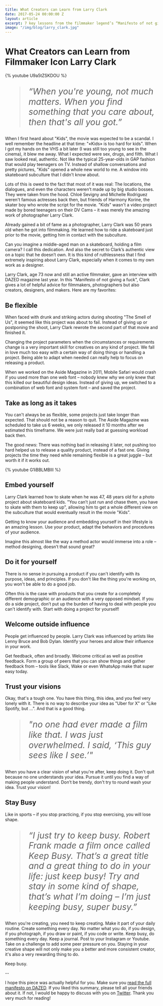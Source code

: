 ```yaml
---
title: What Creators can Learn from Larry Clark
date: 2017-05-24 00:00:00 Z
layout: article
excerpt: 7 key lessons from the filmmaker legend’s “Manifesto of not giving a fuck”
image: "/img/blog/larry_clark.jpg"
---
```


<style>
  blockquote {
    font-size: 200%;
    line-height: 120%;
    font-style: italic;
  }
</style>


# What Creators can Learn from Filmmaker Icon Larry Clark

{% youtube U9a5tZSKDOU %}

> “When you're young, not much matters. When you find something that you care about, then that's all you got.”

When I first heard about "Kids", the movie was expected to be a scandal. I well remember the headline at that time: "«Kids» is too hard for kids". When I got my hands on the VHS a bit later (I was still too young to see in the cinema), it blew me away. What I expected were sex, drugs, and filth. What I saw looked real, authentic. Not like the typical 25-year-olds in GAP fashion that would play teenagers on TV. Instead of shallow conversations and pretty pictures, "Kids" opened a whole new world to me. A window into skateboard subculture that I didn't know about.

Lots of this is owed to the fact that most of it was real: The locations, the dialogues, and even the characters weren’t made up by big studio bosses. They were taken from the hood. Chloë Sevigny and Michelle Rodriguez weren't famous actresses back then, but friends of Harmony Korine, the skater boy who wrote the script for the movie. "Kids" wasn't a video project made by bored teenagers on their DV Cams – it was merely the amazing work of photographer Larry Clark.

Already gained a bit of fame as a photographer, Larry Clark was 50 years old when he got into filmmaking. He learned how to ride a skateboard just prior to the movie, getting him in contact with the subculture. 

Can you imagine a middle-aged man on a skateboard, holding a film camera? I call this dedication. And also the secret to Clark’s authentic view on a topic that he doesn’t own. It is this kind of ruthlessness that I find extremely inspiring about Larry Clark, especially when it comes to my own work as a designer.

Larry Clark, age 73 now and still an active filmmaker, gave an interview with DAZED magazine last year. In this "Manifesto of not giving a fuck", Clark gives a lot of helpful advice for filmmakers, photographers but also creators, designers, and makers. Here are my favorites:

## Be flexible

When faced with drunk and striking actors during shooting "The Smell of Us", it seemed like this project was about to fail. Instead of giving up or postponing the shoot, Larry Clark rewrote the second part of that movie and finished it.

Changing the project parameters when the circumstances or requirements change is a very important skill for creatives on any kind of project. We fall in love much too easy with a certain way of doing things or handling a project. Being able to adapt when needed can really help to focus on releasing a product.

When we worked on the Aside Magazine in 2011, Mobile Safari would crash if you used more than one web font – nobody knew why we only knew that this killed our beautiful design ideas. Instead of giving up, we switched to a combination of web font and system font – and saved the project.

## Take as long as it takes

You can't always be as flexible, some projects just take longer than expected. That should not be a reason to quit. The Aside Magazine was scheduled to take us 6 weeks, we only released it 10 months after we estimated this timeframe. We were just really bad at guessing workload back then.

The good news: There was nothing bad in releasing it later, not pushing too hard helped us to release a quality product, instead of a fast one. Giving projects the time they need while remaining flexible is a great juggle – but worth it if it works out. 

{% youtube G1iBBLMBlII %}

## Embed yourself

Larry Clark learned how to skate when he was 47, 48 years old for a photo project about skateboard kids. "You can’t just run and chase them, you have to skate with them to keep up", allowing him to get a whole different view on the subculture that would eventually result in the movie "Kids".

Getting to know your audience and embedding yourself in their lifestyle is an amazing lesson. Use your product, adapt the behaviors and procedures of your audience.

Imagine this almost like the way a method actor would immerse into a role – method designing, doesn’t that sound great?

## Do it for yourself

There is no sense in pursuing a product if you can't identify with its purpose, ideas, and principles. If you don't like the thing you're working on, you won't be able to do a good job.

Often this is the case with products that you create for a completely different demographic or an audience with a very opposed mindset. If you do a side project, don’t put up the burden of having to deal with people you can't identify with. Start with doing a project for yourself!

## Welcome outside influence

People get influenced by people. Larry Clark was influenced by artists like Lenny Bruce and Bob Dylan. Identify your heroes and allow their influence in your work. 

Get feedback, often and broadly. Welcome critical as well as positive feedback. Form a group of peers that you can show things and gather feedback from – tools like Slack, Wake or even WhatsApp make that super easy today.

## Trust your visions

Okay, that's a tough one. You have this thing, this idea, and you feel very lonely with it. There is no way to describe your idea as "Uber for X" or "Like Spotify, but …". And that is a good thing.

> "no one had ever made a film like that. I was just overwhelmed. I said, ‘This guy sees like I see.’"

When you have a clear vision of what you're after, keep doing it. Don't quit because no one understands your idea. Pursue it until you find a way of making people understand. Don’t be trendy, don't try to round wash your idea. Trust your vision!

## Stay Busy

Like in sports – if you stop practicing, if you stop exercising, you will lose shape.

> “I just try to keep busy. Robert Frank made a film once called Keep Busy. That’s a great title and a great thing to do in your life: just keep busy! Try and stay in some kind of shape, that’s what I’m doing – I’m just keeping busy, super busy.”

When you're creating, you need to keep creating. Make it part of your daily routine. Create something every day. No matter what you do, if you design, if you photograph, if you draw or paint, if you code or write. Keep busy, do something every day. Keep a journal. Post to your Instagram or Youtube. Take on a challenge to add some peer pressure on you. Staying in your creative shape will not only make you a better and more consistent creator, it's also a very rewarding thing to do.

Keep busy.

--

I hope this piece was actually helpful for you. Make sure you [read the full manifesto on DAZED](http://www.dazeddigital.com/artsandculture/article/32849/1/the-larry-clark-manifesto-for-not-giving-a-fuck). If you liked this summary, please tell all your friends about it. If not, I would be happy to discuss with you on [Twitter](http://twitter.com/johannesippen/). Thank you very much for reading!


